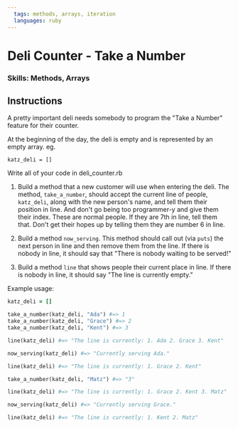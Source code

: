 ```yaml
---
  tags: methods, arrays, iteration
  languages: ruby
---
```


# Deli Counter - Take a Number

### Skills: Methods, Arrays

## Instructions

A pretty important deli needs somebody to program the "Take a Number" feature for their counter.

At the beginning of the day, the deli is empty and is represented by an empty array.
eg.

`katz_deli = []`

Write all of your code in deli_counter.rb

1. Build a method that a new customer will use when entering the deli. The method, `take_a_number`, should accept the current line of people, `katz_deli`, along with the new person's name, and tell them their position in line. And don't go being too programmer-y and give them their index. These are normal people. If they are 7th in line, tell them that. Don't get their hopes up by telling them they are number 6 in line.

2. Build a method `now_serving`. This method should call out (via `puts`) the next person in line and then remove them from the line. If there is nobody in line, it should say that "There is nobody waiting to be served!"

3. Build a method `line` that shows people their current place in line. If there is nobody in line, it should say "The line is currently empty."

Example usage:

  ```ruby
  katz_deli = []

  take_a_number(katz_deli, "Ada") #=> 1
  take_a_number(katz_deli, "Grace") #=> 2
  take_a_number(katz_deli, "Kent") #=> 3

  line(katz_deli) #=> "The line is currently: 1. Ada 2. Grace 3. Kent"

  now_serving(katz_deli) #=> "Currently serving Ada."

  line(katz_deli) #=> "The line is currently: 1. Grace 2. Kent"

  take_a_number(katz_deli, "Matz") #=> "3"

  line(katz_deli) #=> "The line is currently: 1. Grace 2. Kent 3. Matz"

  now_serving(katz_deli) #=> "Currently serving Grace."

  line(katz_deli) #=> "The line is currently: 1. Kent 2. Matz"
  ```